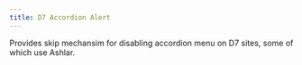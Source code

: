 ```yaml
---
title: D7 Accordion Alert
---
```

Provides skip mechansim for disabling accordion menu on D7 sites, some of which use Ashlar.
